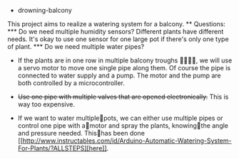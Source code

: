 * drowning-balcony

This project aims to realize a watering system for a balcony.
** Questions:
*** Do we need multiple humidity sensors?
Different plants have different needs. It's okay to use one sensor for one large pot if there's only one type of plant.
*** Do we need multiple water pipes?
- If the plants are in one row in multiple balcony troughs :seedling::seedling::seedling::seedling:, we will use a servo motor to move one single pipe along them. Of course the pipe is connected to water supply and a pump. The motor and the pump are both controlled by a microcontroller.
- ~~Use one pipe with multiple valves that are opened electronically.~~ This is way too expensive.
  
- If we want to water multiple:seedling:pots, we can either use multiple pipes or control one pipe with a:seedling:motor and spray the plants, knowing:seedling:the angle and pressure needed. This:seedling:has been done [[http://www.instructables.com/id/Arduino-Automatic-Watering-System-For-Plants/?ALLSTEPS][here]].
